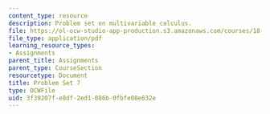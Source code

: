 ```yaml
---
content_type: resource
description: Problem set on multivariable calculus.
file: https://ol-ocw-studio-app-production.s3.amazonaws.com/courses/18-02-multivariable-calculus-fall-2007/3f39207fe8df2ed1086b0fbfe08e632e_ps7.pdf
file_type: application/pdf
learning_resource_types:
- Assignments
parent_title: Assignments
parent_type: CourseSection
resourcetype: Document
title: Problem Set 7
type: OCWFile
uid: 3f39207f-e8df-2ed1-086b-0fbfe08e632e
---
```

